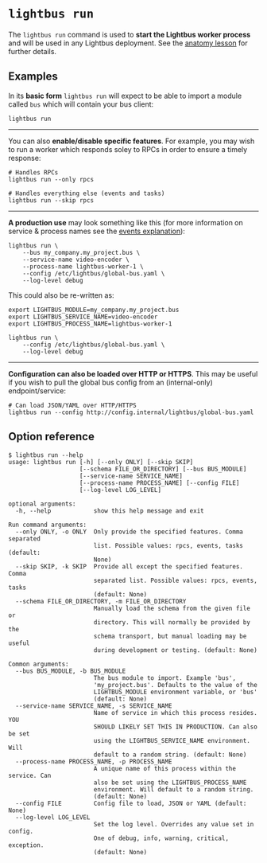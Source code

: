# `lightbus run`

The `lightbus run` command is used to **start the Lightbus worker process** and will be 
used in any Lightbus deployment. See the [anatomy lesson] for further details.

## Examples

In its **basic form** `lightbus run` will expect to be able to import a module 
called `bus` which will contain your bus client:

```
lightbus run
```

---

You can also **enable/disable specific features**. For example, you may 
wish to run a worker which responds soley to RPCs in order to ensure a 
timely response:

```
# Handles RPCs
lightbus run --only rpcs

# Handles everything else (events and tasks)
lightbus run --skip rpcs
```

---

**A production use** may look something like this 
(for more information on service & process names see the [events explanation]):

```
lightbus run \
    --bus my_company.my_project.bus \
    --service-name video-encoder \
    --process-name lightbus-worker-1 \
    --config /etc/lightbus/global-bus.yaml \
    --log-level debug
```

This could also be re-written as:

```shell
export LIGHTBUS_MODULE=my_company.my_project.bus
export LIGHTBUS_SERVICE_NAME=video-encoder
export LIGHTBUS_PROCESS_NAME=lightbus-worker-1

lightbus run \
    --config /etc/lightbus/global-bus.yaml \
    --log-level debug
```

---

**Configuration can also be loaded over HTTP or HTTPS**. This may be useful if you 
wish to pull the global bus config from an (internal-only) endpoint/service:

```
# Can load JSON/YAML over HTTP/HTTPS
lightbus run --config http://config.internal/lightbus/global-bus.yaml
```

## Option reference

```
$ lightbus run --help
usage: lightbus run [-h] [--only ONLY] [--skip SKIP]
                    [--schema FILE_OR_DIRECTORY] [--bus BUS_MODULE]
                    [--service-name SERVICE_NAME]
                    [--process-name PROCESS_NAME] [--config FILE]
                    [--log-level LOG_LEVEL]

optional arguments:
  -h, --help            show this help message and exit

Run command arguments:
  --only ONLY, -o ONLY  Only provide the specified features. Comma separated
                        list. Possible values: rpcs, events, tasks (default:
                        None)
  --skip SKIP, -k SKIP  Provide all except the specified features. Comma
                        separated list. Possible values: rpcs, events, tasks
                        (default: None)
  --schema FILE_OR_DIRECTORY, -m FILE_OR_DIRECTORY
                        Manually load the schema from the given file or
                        directory. This will normally be provided by the
                        schema transport, but manual loading may be useful
                        during development or testing. (default: None)

Common arguments:
  --bus BUS_MODULE, -b BUS_MODULE
                        The bus module to import. Example 'bus',
                        'my_project.bus'. Defaults to the value of the
                        LIGHTBUS_MODULE environment variable, or 'bus'
                        (default: None)
  --service-name SERVICE_NAME, -s SERVICE_NAME
                        Name of service in which this process resides. YOU
                        SHOULD LIKELY SET THIS IN PRODUCTION. Can also be set
                        using the LIGHTBUS_SERVICE_NAME environment. Will
                        default to a random string. (default: None)
  --process-name PROCESS_NAME, -p PROCESS_NAME
                        A unique name of this process within the service. Can
                        also be set using the LIGHTBUS_PROCESS_NAME
                        environment. Will default to a random string.
                        (default: None)
  --config FILE         Config file to load, JSON or YAML (default: None)
  --log-level LOG_LEVEL
                        Set the log level. Overrides any value set in config.
                        One of debug, info, warning, critical, exception.
                        (default: None)
```


[anatomy lesson]: ../../explanation/anatomy-lesson.md
[events explanation]: ../../explanation/events.md#service-names-listener-names

